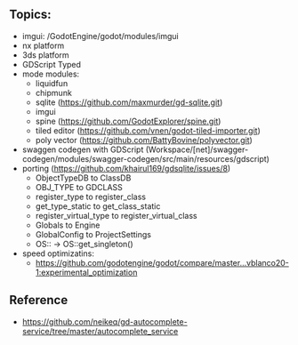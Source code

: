 ## Topics:

* imgui: /GodotEngine/godot/modules/imgui
* nx platform
* 3ds platform
* GDScript Typed
* mode modules:
  - liquidfun
  - chipmunk
  - sqlite (https://github.com/maxmurder/gd-sqlite.git)
  - imgui
  - spine (https://github.com/GodotExplorer/spine.git)
  - tiled editor (https://github.com/vnen/godot-tiled-importer.git)
  - poly vector (https://github.com/BattyBovine/polyvector.git)
* swaggen codegen with GDScript (Workspace/[net]/swagger-codegen/modules/swagger-codegen/src/main/resources/gdscript)
* porting (https://github.com/khairul169/gdsqlite/issues/8)
  - ObjectTypeDB to ClassDB
  - OBJ_TYPE to GDCLASS
  - register_type to register_class
  - get_type_static to get_class_static
  - register_virtual_type to register_virtual_class
  - Globals to Engine
  - GlobalConfig to ProjectSettings
  - OS:: -> OS::get_singleton()
* speed optimizatins:
  - https://github.com/godotengine/godot/compare/master...vblanco20-1:experimental_optimization

## Reference

- https://github.com/neikeq/gd-autocomplete-service/tree/master/autocomplete_service
